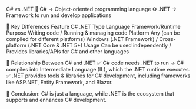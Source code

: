 C# vs .NET
🚀 C# → Object-oriented programming language
⚙️ .NET → Framework to run and develop applications

🔹 Key Differences
Feature	C#	.NET
Type	Language	Framework/Runtime
Purpose	Writing code	/ Running & managing code
Platform	Any (can be compiled for different platforms)	Windows (.NET Framework) / Cross-platform (.NET Core & .NET 5+)
Usage	Can be used independently	/ Provides libraries/APIs for C# and other languages

🔹 Relationship Between C# and .NET
✅ C# code needs .NET to run → C# compiles into Intermediate Language (IL), which the .NET runtime executes.
✅ .NET provides tools & libraries for C# development, including frameworks like ASP.NET, Entity Framework, and Blazor.

📌 Conclusion: C# is just a language, while .NET is the ecosystem that supports and enhances C# development.
